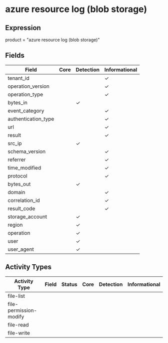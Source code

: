 azure resource log (blob storage)
=================================

Expression
----------

product = "azure resource log (blob storage)"

Fields
------

| Field               | Core | Detection | Informational |
| ------------------- | ---- | --------- | ------------- |
| tenant_id           |      |           | &#10003;      |
| operation_version   |      |           | &#10003;      |
| operation_type      |      |           | &#10003;      |
| bytes_in            |      | &#10003;  |               |
| event_category      |      |           | &#10003;      |
| authentication_type |      |           | &#10003;      |
| url                 |      |           | &#10003;      |
| result              |      |           | &#10003;      |
| src_ip              |      | &#10003;  |               |
| schema_version      |      |           | &#10003;      |
| referrer            |      |           | &#10003;      |
| time_modified       |      |           | &#10003;      |
| protocol            |      |           | &#10003;      |
| bytes_out           |      | &#10003;  |               |
| domain              |      |           | &#10003;      |
| correlation_id      |      |           | &#10003;      |
| result_code         |      |           | &#10003;      |
| storage_account     |      | &#10003;  |               |
| region              |      | &#10003;  |               |
| operation           |      | &#10003;  |               |
| user                |      | &#10003;  |               |
| user_agent          |      | &#10003;  |               |

Activity Types
--------------

| Activity Type          | Field | Status | Core | Detection | Informational |
| ---------------------- | ----- | ------ | ---- | --------- | ------------- |
| file-list              |       |        |      |           |               |
| file-permission-modify |       |        |      |           |               |
| file-read              |       |        |      |           |               |
| file-write             |       |        |      |           |               |

